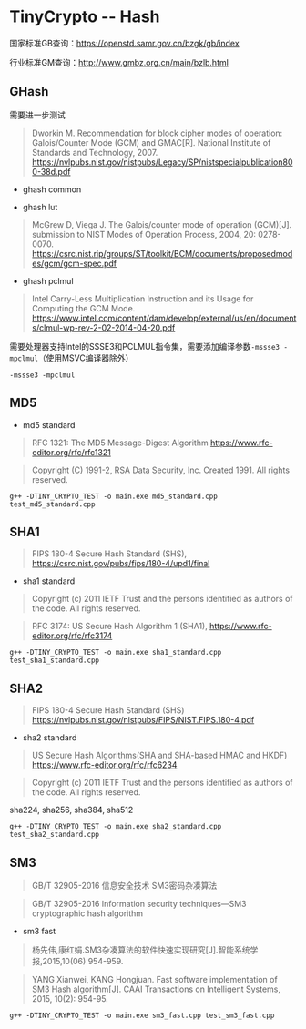 # TinyCrypto -- Hash

国家标准GB查询：https://openstd.samr.gov.cn/bzgk/gb/index

行业标准GM查询：http://www.gmbz.org.cn/main/bzlb.html

## GHash

需要进一步测试

> Dworkin M. Recommendation for block cipher modes of operation: Galois/Counter Mode (GCM) and GMAC[R]. National Institute of Standards and Technology, 2007.
> https://nvlpubs.nist.gov/nistpubs/Legacy/SP/nistspecialpublication800-38d.pdf

* ghash common

* ghash lut

> McGrew D, Viega J. The Galois/counter mode of operation (GCM)[J]. submission to NIST Modes of Operation Process, 2004, 20: 0278-0070.
> https://csrc.nist.rip/groups/ST/toolkit/BCM/documents/proposedmodes/gcm/gcm-spec.pdf

* ghash pclmul

> Intel Carry-Less Multiplication Instruction and its Usage for Computing the GCM Mode.
> https://www.intel.com/content/dam/develop/external/us/en/documents/clmul-wp-rev-2-02-2014-04-20.pdf

需要处理器支持Intel的SSSE3和PCLMUL指令集，需要添加编译参数`-mssse3 -mpclmul`（使用MSVC编译器除外）

```
-mssse3 -mpclmul
```

## MD5

* md5 standard

> RFC 1321: The MD5 Message-Digest Algorithm
> https://www.rfc-editor.org/rfc/rfc1321

> Copyright (C) 1991-2, RSA Data Security, Inc. Created 1991. All rights reserved.

```
g++ -DTINY_CRYPTO_TEST -o main.exe md5_standard.cpp test_md5_standard.cpp
```

## SHA1

> FIPS 180-4 Secure Hash Standard (SHS), 
> https://csrc.nist.gov/pubs/fips/180-4/upd1/final

* sha1 standard

> Copyright (c) 2011 IETF Trust and the persons identified as authors of the code.  All rights reserved.

> RFC 3174: US Secure Hash Algorithm 1 (SHA1),
> https://www.rfc-editor.org/rfc/rfc3174

```
g++ -DTINY_CRYPTO_TEST -o main.exe sha1_standard.cpp test_sha1_standard.cpp
```

## SHA2

> FIPS 180-4 Secure Hash Standard (SHS)
> https://nvlpubs.nist.gov/nistpubs/FIPS/NIST.FIPS.180-4.pdf

* sha2 standard

> US Secure Hash Algorithms(SHA and SHA-based HMAC and HKDF)
> https://www.rfc-editor.org/rfc/rfc6234

> Copyright (c) 2011 IETF Trust and the persons identified as authors of the code.  All rights reserved.

sha224, sha256, sha384, sha512

```
g++ -DTINY_CRYPTO_TEST -o main.exe sha2_standard.cpp test_sha2_standard.cpp
```

## SM3

> GB/T 32905-2016 信息安全技术 SM3密码杂凑算法

> GB/T 32905-2016 Information security techniques—SM3 cryptographic hash algorithm

* sm3 fast

> 杨先伟,康红娟.SM3杂凑算法的软件快速实现研究[J].智能系统学报,2015,10(06):954-959.

> YANG Xianwei, KANG Hongjuan. Fast software implementation of SM3 Hash algorithm[J]. CAAI Transactions on Intelligent Systems, 2015, 10(2): 954-95.

```
g++ -DTINY_CRYPTO_TEST -o main.exe sm3_fast.cpp test_sm3_fast.cpp
```